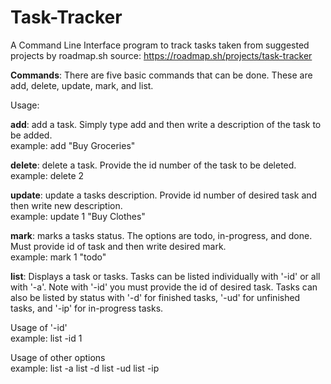 # Task-Tracker
A Command Line Interface program to track tasks taken from suggested projects by roadmap.sh 
source: https://roadmap.sh/projects/task-tracker

**Commands**: There are five basic commands that can be done.  These are add, delete, update, mark, and list.  

Usage:
  
  **add**:  add a task.  Simply type add and then write a description of the task to be added.  
  example:
          add "Buy Groceries"


  **delete**:  delete a task.  Provide the id number of the task to be deleted.  
  example: 
          delete 2


  **update**:  update a tasks description.  Provide id number of desired task and then write new description.  
  example: 
          update 1 "Buy Clothes"


  **mark**:  marks a tasks status.  The options are todo, in-progress, and done.  Must provide id of task and then write desired mark.  
  example: 
          mark 1 "todo"


  **list**:  Displays a task or tasks.  Tasks can be listed individually with '-id' or all with '-a'.  Note with '-id' you must provide the id of desired task.  Tasks can also be listed by status with '-d' for finished tasks, 
  '-ud' for unfinished tasks, and '-ip' for in-progress tasks.

  Usage of '-id'  
  example: 
          list -id 1

  Usage of other options  
  example: 
          list -a
          list -d
          list -ud
          list -ip
